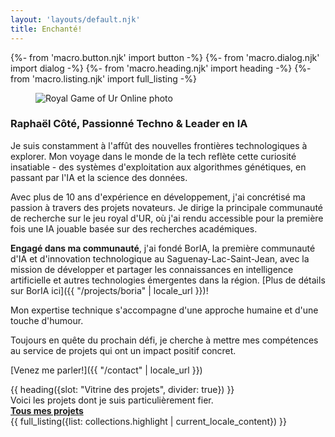 ```yaml
---
layout: 'layouts/default.njk'
title: Enchanté!
---
```


{%- from 'macro.button.njk' import button -%}
{%- from 'macro.dialog.njk' import dialog -%}
{%- from 'macro.heading.njk' import heading -%}
{%- from 'macro.listing.njk' import full_listing -%}


<article class="{{ site.prose }}">
  <div class="mx-auto max-w-xl lg:gap-16 lg:grid lg:max-w-none lg:grid-cols-2">
    <aside class="lg:order-last">
      <figure class="mx-auto max-w-4xl">
        <img src="https://media.licdn.com/dms/image/v2/D4E03AQErpo1scZTBBg/profile-displayphoto-shrink_800_800/profile-displayphoto-shrink_800_800/0/1731865418672?e=1741824000&v=beta&t=O-J1V-ARzMC7xXHXGuUDBqD6WO8Q4S1PGNZonSMm7v0" alt="Royal Game of Ur Online photo" class="h-100 w-full object-center object-cover rounded-2xl">
      </figure>
    </aside>
    <article>


### Raphaël Côté, Passionné Techno & Leader en IA

Je suis constamment à l'affût des nouvelles frontières technologiques à explorer. Mon voyage dans le monde de la tech reflète cette curiosité insatiable - des systèmes d'exploitation aux algorithmes génétiques, en passant par l'IA et la science des données.

Avec plus de 10 ans d'expérience en développement, j'ai concrétisé ma passion à travers des projets novateurs. Je dirige la principale communauté de recherche sur le jeu royal d'UR, où j'ai rendu accessible pour la première fois une IA jouable basée sur des recherches académiques. 

**Engagé dans ma communauté**, j'ai fondé BorIA, la première communauté d'IA et d'innovation technologique au Saguenay-Lac-Saint-Jean, avec la mission de développer et partager les connaissances en intelligence artificielle et autres technologies émergentes dans la région. [Plus de détails sur BorIA ici]({{ "/projects/boria" | locale_url }})!

Mon expertise technique s'accompagne d'une approche humaine et d'une touche d'humour.

Toujours en quête du prochain défi, je cherche à mettre mes compétences au service de projets qui ont un impact positif concret.

[Venez me parler!]({{ "/contact" | locale_url }})


</article>
</div>

</article>
{{ heading({slot: "Vitrine des projets", divider: true}) }}


<div class="pt-3 flex items-end justify-between">
  <div class="text-l">Voici les projets dont je suis particulièrement fier.</div>
  <a href="{{ "/projects" | locale_url }}" class="text-(lg sec-600) leading-tight font-semibold inline-block [&:after]:(w-full h-0.5 bg-current block opacity-50 scale-0 motion-safe:(transition) content-['']) [&:hover:after,&:focus:after]:(scale-100)"><strong class="text-l">Tous mes projets <iconify-icon icon="mdi:arrow-right" inline="false" class="iconify text-xl" noobserver></iconify-icon></strong></a>
</div>
{{ full_listing({list: collections.highlight | current_locale_content}) }}